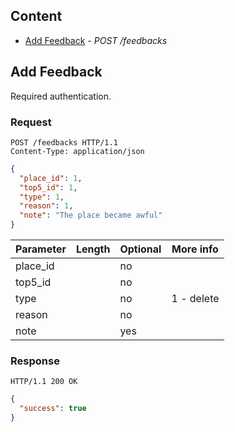 ## Content

* [Add Feedback](#add-feedback) - *POST /feedbacks*



## Add Feedback

Required authentication.

### Request

~~~HTTP
POST /feedbacks HTTP/1.1
Content-Type: application/json
~~~

~~~JSON
{
  "place_id": 1,
  "top5_id": 1,
  "type": 1,
  "reason": 1,
  "note": "The place became awful"
}
~~~

Parameter | Length | Optional | More info
--------- | -------| -------- | ---------
place_id |  | no | 
top5_id |  | no | 
type |  | no | 1 - delete
reason |  | no | 
note |  | yes | 

### Response

~~~HTTP
HTTP/1.1 200 OK
~~~

~~~JSON
{
  "success": true
}
~~~




